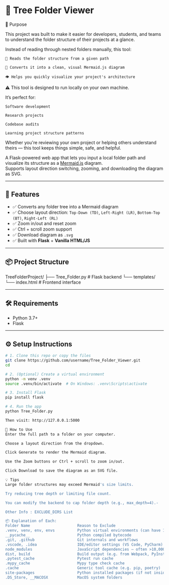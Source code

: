 # 📁 Tree Folder Viewer

🎯 Purpose

This project was built to make it easier for developers, students, and teams to understand the folder structure of their projects at a glance.

Instead of reading through nested folders manually, this tool:

    📂 Reads the folder structure from a given path

    🧠 Converts it into a clean, visual Mermaid.js diagram

    👁️ Helps you quickly visualize your project's architecture

⚠️ This tool is designed to run locally on your own machine.

It’s perfect for:

    Software development

    Research projects

    Codebase audits

    Learning project structure patterns

Whether you're reviewing your own project or helping others understand theirs — this tool keeps things simple, safe, and helpful.


A Flask-powered web app that lets you input a local folder path and visualize its structure as a [Mermaid.js](https://mermaid.js.org/) diagram.  
Supports layout direction switching, zooming, and downloading the diagram as SVG.

---

## 🚀 Features

- ✅ Converts any folder tree into a Mermaid diagram
- ✅ Choose layout direction: `Top-Down (TD)`, `Left-Right (LR)`, `Bottom-Top (BT)`, `Right-Left (RL)`
- ✅ Zoom in/out and reset zoom
- ✅ Ctrl + scroll zoom support
- ✅ Download diagram as `.svg`
- ✅ Built with **Flask** + **Vanilla HTML/JS**

---

## 📦 Project Structure

TreeFolderProject/
├── Tree_Folder.py # Flask backend
└── templates/
└── index.html # Frontend interface

---

## 🛠 Requirements

- Python 3.7+
- Flask

---

## ⚙️ Setup Instructions

```bash
# 1. Clone this repo or copy the files
git clone https://github.com/username/Tree_Folder_Viewer.git
cd 

# 2. (Optional) Create a virtual environment
python -m venv .venv
source .venv/bin/activate  # On Windows: .venv\Scripts\activate

# 3. Install Flask
pip install flask

# 4. Run the app
python Tree_Folder.py

Then visit: http://127.0.0.1:5000

🧪 How to Use
Enter the full path to a folder on your computer.

Choose a layout direction from the dropdown.

Click Generate to render the Mermaid diagram.

Use the Zoom buttons or Ctrl + scroll to zoom in/out.

Click Download to save the diagram as an SVG file.

💡 Tips
Large folder structures may exceed Mermaid's size limits.

Try reducing tree depth or limiting file count.

You can modify the backend to cap folder depth (e.g., max_depth=4).- 

Other Info : EXCLUDE_DIRS List

📦 Explanation of Each:
Folder Name	                    Reason to Exclude
.venv, venv, env, envs	        Python virtual environments (can have 1000s of files)
__pycache__	                    Python compiled bytecode
.git, .github	                Git internals and workflows
.vscode, .idea	                IDE/editor settings (VS Code, PyCharm)
node_modules	                JavaScript dependencies — often >10,000 files
dist, build	                    Build output (e.g. from Webpack, PyInstaller, etc.)
.pytest_cache	                Pytest run cache
.mypy_cache	                    Mypy type check cache
.cache	                        Generic tool cache (e.g. pip, poetry)
site-packages	                Python installed packages (if not inside .venv)
.DS_Store, __MACOSX	            MacOS system folders

